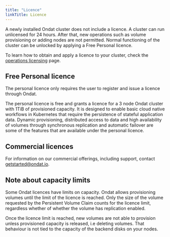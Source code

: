 ```yaml
---
title: "Licence"
linkTitle: Licence
---
```


A newly installed Ondat cluster does not include a licence. A cluster can
run unlicensed for 24 hours. After that, new operations such as volume
provisioning or adding nodes are not permitted. Normal functioning of the
cluster can be unlocked by applying a Free Personal licence.

To learn how to obtain and apply a licence to your cluster, check the [operations
licensing](/docs/operations/licensing) page.

## Free Personal licence

The personal licence only requires the user to register and issue a
licence through Ondat.

The personal licence is free and grants a licence for a 3 node Ondat
cluster with 1TiB of provisioned capacity. It is designed to enable basic cloud
native workflows in Kubernetes that require the persistence of stateful
application data. Dynamic provisioning, distributed access to data and high
availability of volumes through synchronous replication and automatic failover
are some of the features that are available under the personal licence.

## Commercial licences

For information on our commercial offerings, including support, contact
getstarted@ondat.io.

## Note about capacity limits

Some Ondat licences have limits on capacity. Ondat allows provisioning
volumes until the limit of the licence is reached. Only the size of the volume
requested by the Persistent Volume Claim counts for the licence limit,
regardless whether of whether the volume has replication enabled.

Once the licence limit is reached, new volumes are not able to provision unless
provisioned capacity is released, i.e deleting volumes. That behaviour is not
tied to the capacity of the backend disks on your nodes.

